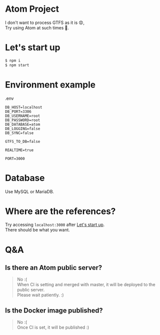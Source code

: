# Atom Project
I don't want to process GTFS as it is 😟,  
Try using Atom at such times 🤗.

# Let's start up

```bash
$ npm i
$ npm start
```

# Environment example

.env

```
DB_HOST=localhost
DB_PORT=3306
DB_USERNAME=root
DB_PASSWORD=root
DB_DATABASE=atom
DB_LOGGING=false
DB_SYNC=false

GTFS_TO_DB=false

REALTIME=true

PORT=3000
```

# Database

Use MySQL or MariaDB.

# Where are the references?

Try accessing `localhost:3000` after [Let's start up](#lets-start-up).  
There should be what you want.

# Q&A

## Is there an Atom public server?
> No :(  
When CI is setting and merged with master, it will be deployed to the public server.  
Please wait patiently. :)

## Is the Docker image published?
> No :(  
Once CI is set, it will be published :)
